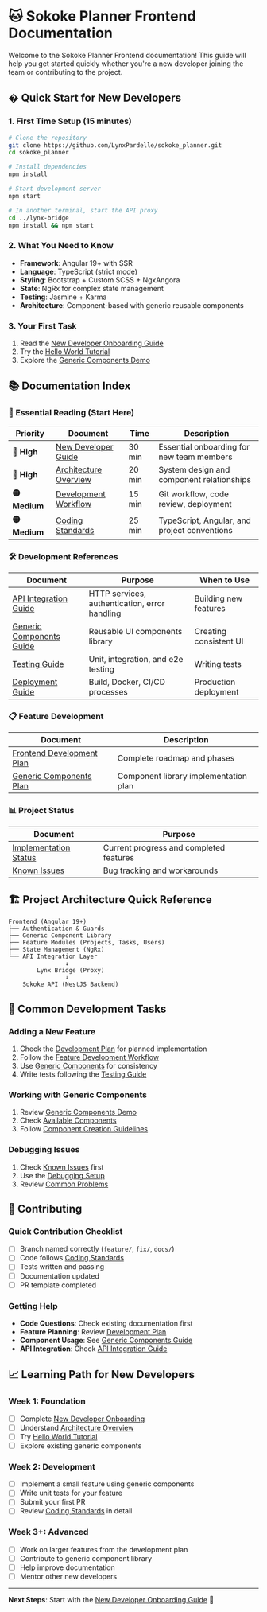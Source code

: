 # 🐱 Sokoke Planner Frontend Documentation

Welcome to the Sokoke Planner Frontend documentation! This guide will help you get started quickly whether you're a new developer joining the team or contributing to the project.

## � Quick Start for New Developers

### 1. First Time Setup (15 minutes)
```bash
# Clone the repository
git clone https://github.com/LynxPardelle/sokoke_planner.git
cd sokoke_planner

# Install dependencies
npm install

# Start development server
npm start

# In another terminal, start the API proxy
cd ../lynx-bridge
npm install && npm start
```

### 2. What You Need to Know
- **Framework**: Angular 19+ with SSR
- **Language**: TypeScript (strict mode)
- **Styling**: Bootstrap + Custom SCSS + NgxAngora
- **State**: NgRx for complex state management
- **Testing**: Jasmine + Karma
- **Architecture**: Component-based with generic reusable components

### 3. Your First Task
1. Read the [New Developer Onboarding Guide](./NEW_DEVELOPER_GUIDE.md)
2. Try the [Hello World Tutorial](./HELLO_WORLD_TUTORIAL.md)
3. Explore the [Generic Components Demo](../src/app/shared/components/generic-components-demo/)

## 📚 Documentation Index

### 🎯 Essential Reading (Start Here)
| Priority | Document | Time | Description |
|----------|----------|------|-------------|
| **🔴 High** | [New Developer Guide](./NEW_DEVELOPER_GUIDE.md) | 30 min | Essential onboarding for new team members |
| **🔴 High** | [Architecture Overview](./ARCHITECTURE_OVERVIEW.md) | 20 min | System design and component relationships |
| **🟡 Medium** | [Development Workflow](./DEVELOPMENT_WORKFLOW.md) | 15 min | Git workflow, code review, deployment |
| **🟡 Medium** | [Coding Standards](./CODING_STANDARDS.md) | 25 min | TypeScript, Angular, and project conventions |

### 🛠️ Development References
| Document | Purpose | When to Use |
|----------|---------|-------------|
| [API Integration Guide](./API_INTEGRATION_GUIDE.md) | HTTP services, authentication, error handling | Building new features |
| [Generic Components Guide](./GENERIC_COMPONENTS_GUIDE.md) | Reusable UI components library | Creating consistent UI |
| [Testing Guide](./TESTING_GUIDE.md) | Unit, integration, and e2e testing | Writing tests |
| [Deployment Guide](./DEPLOYMENT_GUIDE.md) | Build, Docker, CI/CD processes | Production deployment |

### 📋 Feature Development
| Document | Description |
|----------|-------------|
| [Frontend Development Plan](../plan/FRONTEND_DEVELOPMENT_PLAN.md) | Complete roadmap and phases |
| [Generic Components Plan](../plan/GENERIC_COMPONENTS_PLAN.md) | Component library implementation plan |

### 📊 Project Status
| Document | Purpose |
|----------|---------|
| [Implementation Status](./IMPLEMENTATION_STATUS.md) | Current progress and completed features |
| [Known Issues](./KNOWN_ISSUES.md) | Bug tracking and workarounds |

## 🏗️ Project Architecture Quick Reference

```text
Frontend (Angular 19+)
├── Authentication & Guards
├── Generic Component Library
├── Feature Modules (Projects, Tasks, Users)
├── State Management (NgRx)
└── API Integration Layer
                ↓
        Lynx Bridge (Proxy)
                ↓
    Sokoke API (NestJS Backend)
```

## 🎯 Common Development Tasks

### Adding a New Feature
1. Check the [Development Plan](../plan/FRONTEND_DEVELOPMENT_PLAN.md) for planned implementation
2. Follow the [Feature Development Workflow](./DEVELOPMENT_WORKFLOW.md#feature-development)
3. Use [Generic Components](./GENERIC_COMPONENTS_GUIDE.md) for consistency
4. Write tests following the [Testing Guide](./TESTING_GUIDE.md)

### Working with Generic Components
1. Review [Generic Components Demo](../src/app/shared/components/generic-components-demo/)
2. Check [Available Components](./GENERIC_COMPONENTS_GUIDE.md#available-components)
3. Follow [Component Creation Guidelines](./GENERIC_COMPONENTS_GUIDE.md#creating-new-components)

### Debugging Issues
1. Check [Known Issues](./KNOWN_ISSUES.md) first
2. Use the [Debugging Setup](./DEVELOPMENT_WORKFLOW.md#debugging)
3. Review [Common Problems](./TROUBLESHOOTING.md)

## 🤝 Contributing

### Quick Contribution Checklist
- [ ] Branch named correctly (`feature/`, `fix/`, `docs/`)
- [ ] Code follows [Coding Standards](./CODING_STANDARDS.md)
- [ ] Tests written and passing
- [ ] Documentation updated
- [ ] PR template completed

### Getting Help
- **Code Questions**: Check existing documentation first
- **Feature Planning**: Review [Development Plan](../plan/FRONTEND_DEVELOPMENT_PLAN.md)
- **Component Usage**: See [Generic Components Guide](./GENERIC_COMPONENTS_GUIDE.md)
- **API Integration**: Check [API Integration Guide](./API_INTEGRATION_GUIDE.md)

## 📈 Learning Path for New Developers

### Week 1: Foundation
- [ ] Complete [New Developer Onboarding](./NEW_DEVELOPER_GUIDE.md)
- [ ] Understand [Architecture Overview](./ARCHITECTURE_OVERVIEW.md)
- [ ] Try [Hello World Tutorial](./HELLO_WORLD_TUTORIAL.md)
- [ ] Explore existing generic components

### Week 2: Development
- [ ] Implement a small feature using generic components
- [ ] Write unit tests for your feature
- [ ] Submit your first PR
- [ ] Review [Coding Standards](./CODING_STANDARDS.md) in detail

### Week 3+: Advanced
- [ ] Work on larger features from the development plan
- [ ] Contribute to generic component library
- [ ] Help improve documentation
- [ ] Mentor other new developers

---

**Next Steps**: Start with the [New Developer Onboarding Guide](./NEW_DEVELOPER_GUIDE.md) 🚀
